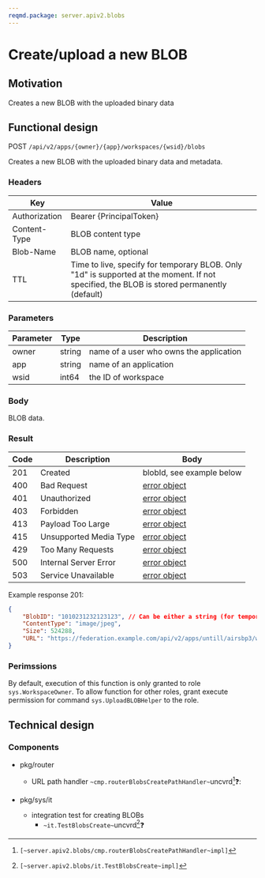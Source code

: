 ```yaml
---
reqmd.package: server.apiv2.blobs
---
```


# Create/upload a new BLOB

## Motivation

Creates a new BLOB with the uploaded binary data

## Functional design

POST `/api/v2/apps/{owner}/{app}/workspaces/{wsid}/blobs`

Creates a new BLOB with the uploaded binary data and metadata.

### Headers

| Key | Value |
| --- | --- |
| Authorization | Bearer {PrincipalToken} |
| Content-Type | BLOB content type |
| Blob-Name | BLOB name, optional |
| TTL | Time to live, specify for temporary BLOB. Only "1d" is supported at the moment. If not specified, the BLOB is stored permanently (default) |

### Parameters

| Parameter | Type | Description |
| --- | --- | --- |
| owner | string | name of a user who owns the application |
| app | string | name of an application |
| wsid | int64 | the ID of workspace |

### Body

BLOB data.

### Result

| Code | Description | Body |
| --- | --- | --- |
| 201 | Created | blobId, see example below |
| 400 | Bad Request | [error object](errors.md) |
| 401 | Unauthorized | [error object](errors.md) |
| 403 | Forbidden | [error object](errors.md) |
| 413 | Payload Too Large | [error object](errors.md) |
| 415 | Unsupported Media Type | [error object](errors.md) |
| 429 | Too Many Requests | [error object](errors.md) |
| 500 | Internal Server Error | [error object](errors.md) |
| 503 | Service Unavailable | [error object](errors.md) |

Example response 201:

```json
{
    "BlobID": "1010231232123123", // Can be either a string (for temporary BLOBs) or an int64 (for permanent BLOBs)
    "ContentType": "image/jpeg",
    "Size": 524288,  
    "URL": "https://federation.example.com/api/v2/apps/untill/airsbp3/workspaces/12344566789/blobs/1010231232123123"
}
```

### Perimssions

By default, execution of this function is only granted to role `sys.WorkspaceOwner`.
To allow function for other roles, grant execute permission for command `sys.UploadBLOBHelper` to the role.

## Technical design

### Components  

- pkg/router
  - URL path handler `~cmp.routerBlobsCreatePathHandler~`uncvrd[^1]❓:

- pkg/sys/it
  - integration test for creating BLOBs
    - `~it.TestBlobsCreate~`uncvrd[^2]❓

[^1]: `[~server.apiv2.blobs/cmp.routerBlobsCreatePathHandler~impl]`
[^2]: `[~server.apiv2.blobs/it.TestBlobsCreate~impl]`
